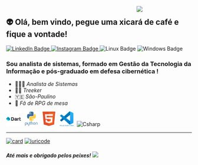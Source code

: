 <img src="Ageugit.jpg" width = "150px" align = "right">

## 👽 Olá, bem vindo, pegue uma xicará de café e fique a vontade!
  <div id="badges">
  <a href = "https://www.linkedin.com/in/jos%C3%A9-ageu-rodrigues-da-silva/">
    <img src="https://img.shields.io/badge/LinkedIn-blue?style=for-the-badge&logo=linkedin&logoColor=white" alt="LinkedIn Badge"/>
  </a>
  <a href = "https://instagram.com/ageursilva">
    <img src="https://img.shields.io/badge/Instagram-E4405F?style=for-the-badge&logo=instagram&logoColor=white" alt="Instagram Badge"/>
   </a>
  <img src="https://img.shields.io/badge/Linux-E34F26?style=for-the-badge&logo=linux&logoColor=black" alt="Linux Badge"/>
   <img src="https://img.shields.io/badge/Windows-017AD7?style=for-the-badge&logo=windows&logoColor=white" alt="Windows Badge"/>
   
</div>

### Sou analista de sistemas, formado em Gestão da Tecnologia da Informação e pós-graduado em defesa cibernética ! 

- 🧑🏽‍💻 _Analista de Sistemas_
- 🖖🏽 _Treeker_
- 🇾🇪 _São-Paulino_
- 🎲 _Fã de RPG de mesa_

<div>
  <img src="https://github.com/devicons/devicon/blob/master/icons/dart/dart-original-wordmark.svg" title="Dart" alt="Dart" width="40" height="40"/>&nbsp;
  <img src="https://github.com/devicons/devicon/blob/master/icons/python/python-original-wordmark.svg" title="Python" alt="Python" width="40" height="40"/>&nbsp;
  <img src="https://github.com/devicons/devicon/blob/master/icons/html5/html5-original.svg" title="HTML5" alt="HTML" width="40" height="40"/>&nbsp;
  <img src="https://github.com/devicons/devicon/blob/master/icons/vscode/vscode-original-wordmark.svg" title="VsCode" alt="VsCode" width="40" height="40"/>&nbsp;
 <img src="https://cdn.jsdelivr.net/gh/devicons/devicon/icons/csharp/csharp-original.svg" title="Csharp" alt="Csharp" width="40" height="40"/>&nbsp;      
</div>

---

[![card](https://github-readme-stats.vercel.app/api?username=Ageursilva&theme=radical&show_icons=true)](https://github.com/anuraghazra/github-readme-stats)
[![iuricode](https://github-readme-stats.vercel.app/api/top-langs/?username=Ageursilva&hide=html&layout=compact&theme=radical)](https://github.com/anuraghazra/github-readme-stats)


#### **_Até mais e obrigado pelos peixes!_**  <img src="https://ehoradoshow.files.wordpress.com/2014/08/hitchhikers-guide-to-the-galaxy-logo.png" width = "25px">
